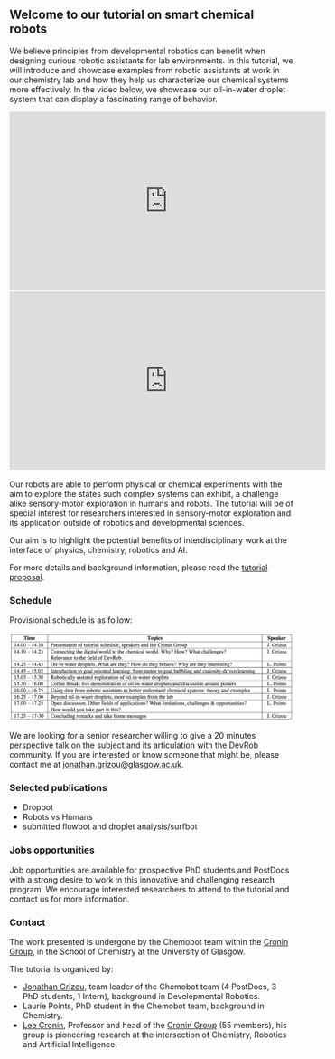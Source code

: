 ## Welcome to our tutorial on smart chemical robots

We believe principles from developmental robotics can benefit when designing curious robotic assistants for lab environments. In this tutorial, we will introduce and showcase examples from robotic assistants at work in our chemistry lab and how they help us characterize our chemical systems more effectively. In the video below, we showcase our oil-in-water droplet system that can display a fascinating range of behavior.

<iframe width="560" height="315" src="https://www.youtube.com/embed/7cb3stRmBW0?ecver=1&autoplay=1&loop=1" frameborder="0" allowfullscreen></iframe>

<iframe width="560" height="315" src="https://www.youtube.com/embed/OUUUWNLt8Iw?ecver=1&autoplay=1&loop=1" frameborder="0" allowfullscreen></iframe>

Our robots are able to perform physical or chemical experiments with the aim to explore the states such complex systems can exhibit, a challenge alike sensory-motor exploration in humans and robots. The tutorial will be of special interest for researchers interested in sensory-motor exploration and its application outside of robotics and developmental sciences.

Our aim is to highlight the potential benefits of interdisciplinary work at the interface of physics, chemistry, robotics and AI.

For more details and background information, please read the [tutorial proposal](tutorial_proposal_final.pdf).

### Schedule

Provisional schedule is as follow:

<img src="schedule.png" alt="schedule">

We are looking for a senior researcher willing to give a 20 minutes perspective talk on the subject and its articulation with the DevRob community. If you are interested or know someone that might be, please contact me at <a href= "jonathan.grizou@glasgow.ac.uk">jonathan.grizou@glasgow.ac.uk</a>.

### Selected publications

- Dropbot
- Robots vs Humans
- submitted flowbot and droplet analysis/surfbot

### Jobs opportunities

Job opportunities are available for prospective PhD students and PostDocs with a strong desire to work in this innovative and challenging research program. We encourage interested researchers to attend to the tutorial and contact us for more information.

### Contact

The work presented is undergone by the Chemobot team within the [Cronin Group](http://www.chem.gla.ac.uk/cronin/), in the School of Chemistry at the University of Glasgow.

The tutorial is organized by:

- [Jonathan Grizou](http://jgrizou.com/), team leader of the Chemobot team (4 PostDocs, 3 PhD students, 1 Intern), background in Develepmental Robotics.
- Laurie Points, PhD student in the Chemobot team, background in Chemistry.
- [Lee Cronin](http://www.chem.gla.ac.uk/cronin/members/Lee/), Professor and head of the [Cronin Group](http://www.chem.gla.ac.uk/cronin/) (55 members), his group is pioneering research at the intersection of Chemistry, Robotics and Artificial Intelligence.
